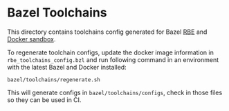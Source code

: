 # Bazel Toolchains

This directory contains toolchains config generated for Bazel [RBE](https://docs.bazel.build/versions/master/remote-execution.html) and
[Docker sandbox](https://docs.bazel.build/versions/master/remote-execution-sandbox.html).

To regenerate toolchain configs, update the docker image information in `rbe_toolchains_config.bzl` and run following command in an
environment with the latest Bazel and Docker installed:

```
bazel/toolchains/regenerate.sh
```

This will generate configs in `bazel/toolchains/configs`, check in those files so they can be used in CI.
